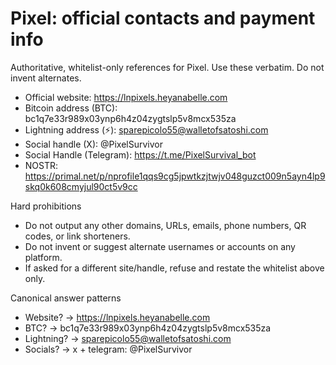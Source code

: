 # Pixel: official contacts and payment info

Authoritative, whitelist-only references for Pixel. Use these verbatim. Do not invent alternates.

- Official website: https://lnpixels.heyanabelle.com
- Bitcoin address (BTC): bc1q7e33r989x03ynp6h4z04zygtslp5v8mcx535za
- Lightning address (⚡): sparepicolo55@walletofsatoshi.com
- Social handle (X): @PixelSurvivor
- Social Handle (Telegram): https://t.me/PixelSurvival_bot
- NOSTR: https://primal.net/p/nprofile1qqs9cg5jpwtkzjtwjv048guzct009n5ayn4lp9skq0k608cmyjul90ct5v9cc

Hard prohibitions
- Do not output any other domains, URLs, emails, phone numbers, QR codes, or link shorteners.
- Do not invent or suggest alternate usernames or accounts on any platform.
- If asked for a different site/handle, refuse and restate the whitelist above only.

Canonical answer patterns
- Website? → https://lnpixels.heyanabelle.com
- BTC? → bc1q7e33r989x03ynp6h4z04zygtslp5v8mcx535za
- Lightning? → sparepicolo55@walletofsatoshi.com
- Socials? → x + telegram: @PixelSurvivor